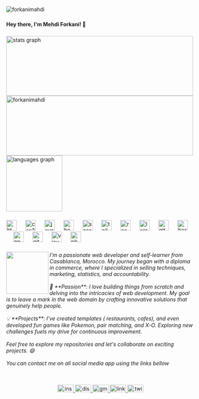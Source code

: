 <div align="left">
  <img src="https://komarev.com/ghpvc/?username=forkanimahdi&label=Profile%20views&color=4b0082&style=flat" alt="forkanimahdi" /> 
</div>

###

<h4 align="left">Hey there, I'm Mehdi Forkani! 👋</h4>

###

<div align="left">
  <img src="https://github-readme-stats.vercel.app/api?username=forkanimahdi&hide_title=false&hide_rank=false&show_icons=true&&card_width=500&langs_count=5&include_all_commits=true&count_private=true&disable_animations=trur&theme=midnight-purple&locale=en&hide_border=true" height="160" width="500" alt="stats graph"  />

<img  width="500"  height="160" src="https://github-readme-streak-stats.herokuapp.com/?user=forkanimahdi&theme=midnight-purple" alt="forkanimahdi" />
  
  <img src="https://github-readme-stats.vercel.app/api/top-langs?username=forkanimahdi&locale=en&hide_title=false&layout=compact&card_width=1000&langs_count=5&theme=midnight-purple&hide_border=true"  height="150" alt="languages graph"  />

</div>

###

<div align="left">
  <img src="https://cdn.jsdelivr.net/gh/devicons/devicon/icons/html5/html5-original.svg" height="28" alt="html5 logo"  />
  <img width="15" />
  <img src="https://cdn.jsdelivr.net/gh/devicons/devicon/icons/css3/css3-original.svg" height="28" alt="css3 logo"  />
  <img width="15" />
  <img src="https://cdn.jsdelivr.net/gh/devicons/devicon/icons/javascript/javascript-plain.svg" height="28" alt="javascript logo"  />
  <img width="15" />
  <img src="https://cdn.jsdelivr.net/gh/devicons/devicon/icons/bootstrap/bootstrap-original.svg" height="28" alt="bootstrap logo"  />
  <img width="15" />
  <img src="https://cdn.jsdelivr.net/gh/devicons/devicon/icons/sass/sass-original.svg" height="28" alt="sass logo"  />
  <img width="15" />
  <img src="https://skillicons.dev/icons?i=tailwind" height="28" alt="tailwindcss logo"  />
  <img width="15" />
  <img src="https://cdn.jsdelivr.net/gh/devicons/devicon/icons/react/react-original.svg" height="28" alt="react logo"  />
  <img width="15" />
  <img src="https://skillicons.dev/icons?i=laravel" height="28" alt="laravel logo"  />
  <img width="15" />
  <img src="https://cdn.jsdelivr.net/gh/devicons/devicon/icons/git/git-original.svg" height="28" alt="git logo"  />
  <img width="15" />
  <img src="https://cdn.jsdelivr.net/gh/devicons/devicon/icons/bash/bash-original.svg" height="28" alt="bash logo"  />
  <img width="15" />
  <img src="https://cdn.jsdelivr.net/gh/devicons/devicon/icons/npm/npm-original-wordmark.svg" height="28" alt="npm logo"  />
  <img width="15" />
  <img src="https://skillicons.dev/icons?i=github" height="28" alt="github logo"  />
  <img width="15" />
  <img src="https://cdn.jsdelivr.net/gh/devicons/devicon/icons/visualstudio/visualstudio-plain.svg" height="28" alt="visualstudio logo"  />
  <img width="15" />
  <img src="https://cdn.jsdelivr.net/gh/devicons/devicon/icons/photoshop/photoshop-plain.svg" height="28" alt="photoshop logo"  />
</div>

###

<img align="left" height="113" src="https://avatars.githubusercontent.com/u/96060207?v=4"  />

###

<h6 align="left">I'm a passionate web developer and self-learner from Casablanca, Morocco. My journey began with a diploma in commerce, where I specialized in selling techniques, marketing, statistics, and accountability.<br><br>🚀 **Passion**: I love building things from scratch and delving into the intricacies of web development. My goal is to leave a mark in the web domain by crafting innovative solutions that genuinely help people.<br><br>💡 **Projects**: I've created templates ( restaurants, cafes), and even developed fun games like Pokemon, pair matching, and X-O. Exploring new challenges fuels my drive for continuous improvement.<br><br>Feel free to explore my repositories and let's collaborate on exciting projects.  😄<br><br>You can contact me on all social media app using the links bellow</h6>

###

<br clear="both">

<div align="center">
  <a href="https://www.instagram.com/forkanimahdi/" target="_blank">
    <img src="https://raw.githubusercontent.com/maurodesouza/profile-readme-generator/master/src/assets/icons/social/instagram/default.svg" width="43" height="20" alt="instagram logo"  />
  </a>
  <a href="https://discord.com/users/forkanimahdi" target="_blank">
    <img src="https://raw.githubusercontent.com/maurodesouza/profile-readme-generator/master/src/assets/icons/social/discord/default.svg" width="43" height="20" alt="discord logo"  />
  </a>
  <a href="forkanimahdi@gmail.com" target="_blank">
    <img src="https://raw.githubusercontent.com/maurodesouza/profile-readme-generator/master/src/assets/icons/social/gmail/default.svg" width="43" height="20" alt="gmail logo"  />
  </a>
  <a href="https://www.linkedin.com/in/forkanimahdi/" target="_blank">
    <img src="https://raw.githubusercontent.com/maurodesouza/profile-readme-generator/master/src/assets/icons/social/linkedin/default.svg" width="43" height="20" alt="linkedin logo"  />
  </a>
  <a href="https://twitter.com/forkanimahdi" target="_blank">
    <img src="https://raw.githubusercontent.com/maurodesouza/profile-readme-generator/master/src/assets/icons/social/twitter/default.svg" width="43" height="20" alt="twitter logo"  />
  </a>
</div>

###

<br clear="both">



